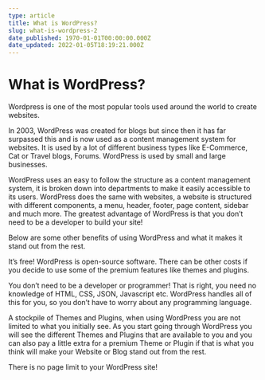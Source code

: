 ```yaml
---
type: article
title: What is WordPress?
slug: what-is-wordpress-2
date_published: 1970-01-01T00:00:00.000Z
date_updated: 2022-01-05T18:19:21.000Z
---
```


# What is WordPress?

Wordpress is one of the most popular tools used around the world to create websites.

In 2003, WordPress was created for blogs but since then it has far surpassed this and is now used as a content management system for websites. It is used by a lot of different business types like E-Commerce, Cat or Travel blogs, Forums. WordPress is used by small and large businesses.

WordPress uses an easy to follow the structure as a content management system, it is broken down into departments to make it easily accessible to its users. WordPress does the same with websites, a website is structured with different components, a menu, header, footer, page content, sidebar and much more. The greatest advantage of WordPress is that you don’t need to be a developer to build your site!

Below are some other benefits of using WordPress and what it makes it stand out from the rest.

It’s free! WordPress is open-source software. There can be other costs if you decide to use some of the premium features like themes and plugins.

You don’t need to be a developer or programmer! That is right, you need no knowledge of HTML, CSS, JSON, Javascript etc. WordPress handles all of this for you, so you don’t have to worry about any programming language.

A stockpile of Themes and Plugins, when using WordPress you are not limited to what you initially see. As you start going through WordPress you will see the different Themes and Plugins that are available to you and you can also pay a little extra for a premium Theme or Plugin if that is what you think will make your Website or Blog stand out from the rest.

There is no page limit to your WordPress site!
